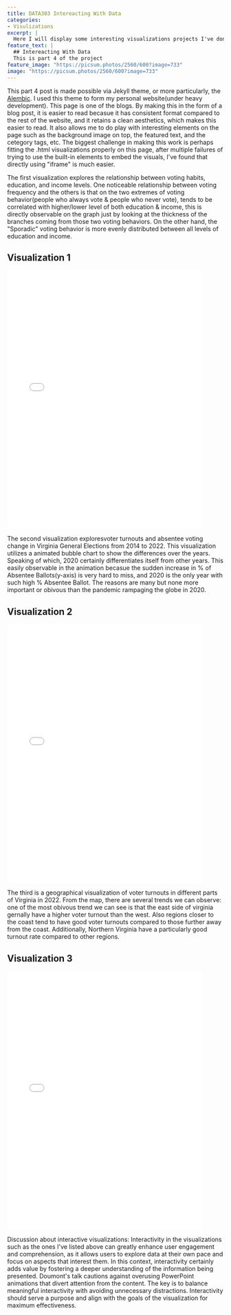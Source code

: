 ```yaml
---
title: DATA303 Intereacting With Data 
categories:
- Visulizations
excerpt: |
  Here I will display some interesting visualizations projects I've don in my DATA 303 course.
feature_text: |
  ## Intereacting With Data
  This is part 4 of the project
feature_image: "https://picsum.photos/2560/600?image=733"
image: "https://picsum.photos/2560/600?image=733"
---
```


This part 4 post is made possible via Jekyll theme, or more particularly, the [Alembic](https://jekyllthemes.io/theme/alembic). I used this theme to form my personal website(under heavy development). This page is one of the blogs. By making this in the form of a blog post, it is easier to read becasue it has consistent format compared to the rest of the website, and it retains a clean aesthetics, which makes this easier to read. It also allows me to do play with interesting elements on the page such as the background image on top, the featured text, and the cetegory tags, etc. The biggest challenge in making this work is perhaps fitting the .html visualizations properly on this page, after multiple failures of trying to use the built-in elements to embed the visuals, I've found that directly using "iframe" is much easier. 


The first visualization explores the relationship between voting habits, education, and income levels. One noticeable relationship between voting frequency and the others is that on the two extremes of voting behavior(people who always vote & people who never vote), tends to be correlated with higher/lower level of both education & income, this is directly observable on the graph just by looking at the thickness of the branches coming from those two voting behaviors. On the other hand, the "Sporadic" voting behavior is more evenly distributed between all levels of education and income.

<h2 id="visualization 1">Visualization 1</h2>
<iframe width="90%" height="600" frameborder="0" scrolling="yes" src="/assets/visuals/categories.html"></iframe>



The second visualization exploresvoter turnouts and absentee voting change in Virginia General Elections from 2014 to 2022. This visualization utilizes a animated bubble chart to show the differences over the years. Speaking of which, 2020 certainly differentiates itself from other years. This easily observable in the animation becasue the sudden increase in % of Absentee Ballots(y-axis) is very hard to miss, and 2020 is the only year with such high % Absentee Ballot. The reasons are many but none more important or obivous than the pandemic rampaging the globe in 2020.

<h2 id="visualization 2">Visualization 2</h2>
<iframe width="90%" height="600" frameborder="0" scrolling="yes" src="/assets/visuals/bubble.html"></iframe>



The third is a geographical visualization of voter turnouts in different parts of Virginia in 2022. From the map, there are several trends we can observe: one of the most obivous trend we can see is that the east side of virginia gernally have a higher voter turnout than the west. Also regions closer to the coast tend to have good voter turnouts compared to those further away from the coast. Additionally, Northern Virginia have a particularly good turnout rate compared to other regions.

<h2 id="visualization 3">Visualization 3</h2>
<iframe width="90%" height="600" frameborder="0" scrolling="yes" src="/assets/visuals/map.html"></iframe>


Discussion about interactive visualizations: Interactivity in the visualizations such as the ones I've listed above can greatly enhance user engagement and comprehension, as it allows users to explore data at their own pace and focus on aspects that interest them. In this context, interactivity certainly adds value by fostering a deeper understanding of the information being presented. Doumont's talk cautions against overusing PowerPoint animations that divert attention from the content. The key is to balance meaningful interactivity with avoiding unnecessary distractions. Interactivity should serve a purpose and align with the goals of the visualization for maximum effectiveness.


